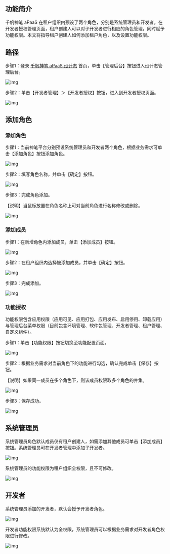 ## 功能简介

千帆神笔 aPaaS 在租户组织内预设了两个角色，分别是系统管理员和开发者。在开发者授权管理页面，租户创建人可以对子开发者进行相应的角色管理，同时赋予功能权限。本文将指导租户创建人如何添加租户角色，以及设置功能权限。

## **路径**

步骤1：登录 [千帆神笔 aPaaS 设计态](https://apaas.cloud.tencent.com/) 首页，单击【管理后台】按钮进入设计态管理后台。

![img](https://qcloudimg.tencent-cloud.cn/raw/0b9deea9e0c7605e196fa455356637c7.jpg)        

步骤2：单击【开发者管理】＞【开发者授权】按钮，进入到开发者授权页面。

![img](https://qcloudimg.tencent-cloud.cn/raw/065ef215226bf53b991901163913d257.png)        

## **添加角色**

### **添加角色**

步骤1：当前神笔平台分别预设系统管理员和开发者两个角色，根据业务需求可单击【添加角色】按钮添加角色。

![img](https://qcloudimg.tencent-cloud.cn/raw/bcc2cb367865c644b00ed66b8bf78df1.png)        

步骤2：填写角色名称，并单击【确定】按钮。

![img](https://qcloudimg.tencent-cloud.cn/raw/9df236ebe46761b20c67dbd16320c8fb.png)        

步骤3：完成角色添加。

【说明】当鼠标放置在角色名称上可对当前角色进行名称修改或删除。

![img](https://qcloudimg.tencent-cloud.cn/raw/a6bf2841564969d116726b574542918c.png)        

### **添加成员**

步骤1：在新增角色内添加成员，单击【添加成员】按钮。

![img](https://qcloudimg.tencent-cloud.cn/raw/b8b57f65af9219d413641795d0c01c63.png)        

步骤2：在租户组织内选择被添加成员，并单击【确定】按钮。

![img](https://qcloudimg.tencent-cloud.cn/raw/6f83dc199454671aec0c0e522b346aad.png)        

步骤3：完成添加。

![img](https://qcloudimg.tencent-cloud.cn/raw/fd9f0ce450ffd63ae397fc629fd79790.png)        

### **功能授权**

功能权限包含应用权限（应用可见、应用打包、应用发布、启用停用、卸载应用）与管理后台菜单权限（目前包含环境管理、软件包管理、开发者管理、租户管理、自定义组件）。

步骤1：单击【功能权限】按钮切换至功能配置页面。

![img](https://qcloudimg.tencent-cloud.cn/raw/c0da7752b2d5f469e0e0cb7485c2bd50.png)        

步骤2：根据业务需求对当前角色下的功能进行勾选，确认完成单击【保存】按钮。

【说明】如果同一成员在多个角色下，则该成员权限取多个角色的并集。

![img](https://qcloudimg.tencent-cloud.cn/raw/a8312196c456073fd25629ea086ac95a.png)        

步骤3：保存成功。

![img](https://qcloudimg.tencent-cloud.cn/raw/ec5479af0a1e78e08f9a210f7a83b430.png)        

## **系统管理员**

系统管理员角色默认成员仅有租户创建人，如需添加其他成员可单击【添加成员】按钮。系统管理员可在开发者管理中添加子开发者。

![img](https://qcloudimg.tencent-cloud.cn/raw/943916955ce9aa363835565e6b2e161f.png)        

系统管理员的功能权限为租户组织全权限，且不可修改。

![img](https://qcloudimg.tencent-cloud.cn/raw/4c92ec48cdda867222be5bb6a85ad282.png)        

## **开发者**

系统管理员添加的开发者，默认会授予开发者角色。

![img](https://qcloudimg.tencent-cloud.cn/raw/59e3c763f3eeddad31b341d8ea3a3935.png)        

开发者功能权限系统默认为全权限，系统管理员可以根据业务需求对开发者角色权限进行修改。

![img](https://qcloudimg.tencent-cloud.cn/raw/5338b5c6d6d4e4ebed587a5ea15312e5.png)        
